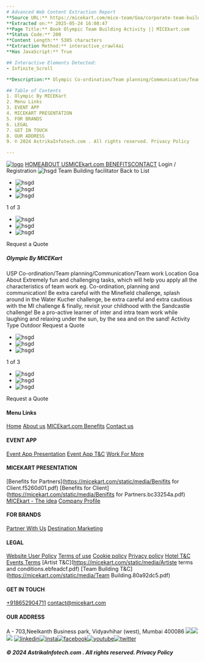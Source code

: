 ```yaml
---
# Advanced Web Content Extraction Report
**Source URL:** https://micekart.com/mice-team/Goa/corporate-team-building-beach-olympics/NjU=
**Extracted on:** 2025-05-24 16:08:47
**Page Title:** Book Olympic Team Building Activity || MICEkart.com
**Status Code:** 200
**Content Length:** 5305 characters
**Extraction Method:** interactive_crawl4ai
**Has JavaScript:** True

## Interactive Elements Detected:
- Infinite_Scroll

**Description:** Olympic Co-ordination/Team planning/Communication/Team work. Book Corporate Team Builder Olympic team building through MICEkart.com for Best Deals.

## Table of Contents
1. Olympic By MICEKart
2. Menu Links
3. EVENT APP
4. MICEKART PRESENTATION
5. FOR BRANDS
6. LEGAL
7. GET IN TOUCH
8. OUR ADDRESS
9. © 2024 AstrikaInfotech.com . All rights reserved. Privacy Policy

---
```


[![logo](https://micekart.com/static/media/logo.ae758ead.png)](https://micekart.com/home)
[](https://micekart.com/mice-team/Goa/corporate-team-building-beach-olympics/NjU=)[HOME](https://micekart.com/home)[](https://micekart.com/mice-team/Goa/corporate-team-building-beach-olympics/NjU=)[ABOUT US](https://micekart.com/about)[](https://micekart.com/mice-team/Goa/corporate-team-building-beach-olympics/NjU=)[MICEkart.com BENEFITS](https://micekart.com/benefits)[](https://micekart.com/mice-team/Goa/corporate-team-building-beach-olympics/NjU=)[CONTACT](https://micekart.com/contact)
Login / Registration
![hsgd](https://micekart.com/static/media/loader.15ef94cf.svg)
Team Building facilitator
Back to List
  * ![hsgd](https://micekart-upload-files-new.s3.ap-south-1.amazonaws.com/uploads/TEAMBUILDER_SLIDER_IMG/Slide11594977557059.JPG)
  * ![hsgd](https://micekart-upload-files-new.s3.ap-south-1.amazonaws.com/uploads/TEAMBUILDER_SLIDER_IMG/Slide31594977557084.JPG)
  * ![hsgd](https://micekart-upload-files-new.s3.ap-south-1.amazonaws.com/uploads/TEAMBUILDER_SLIDER_IMG/Slide41594977557096.JPG)


1 of 3
  * ![hsgd](https://micekart-upload-files-new.s3.ap-south-1.amazonaws.com/uploads/TEAMBUILDER_SLIDER_IMG/Slide11594977557059.JPG)
  * ![hsgd](https://micekart-upload-files-new.s3.ap-south-1.amazonaws.com/uploads/TEAMBUILDER_SLIDER_IMG/Slide31594977557084.JPG)
  * ![hsgd](https://micekart-upload-files-new.s3.ap-south-1.amazonaws.com/uploads/TEAMBUILDER_SLIDER_IMG/Slide41594977557096.JPG)


Request a Quote
##### Olympic By MICEKart
USP
Co-ordination/Team planning/Communication/Team work
Location
Goa
About
Extremely fun and challenging tasks, which will help you apply all the characteristics of team work eg. Co-ordination, planning and communication! Be extra careful with the Minefield challenge, splash around in the Water Kucher challenge, be extra careful and extra cautious with the MI challenge & finally, revisit your childhood with the Sandcastle challenge! Be a pro-active learner of inter and intra team work while laughing and relaxing under the sun, by the sea and on the sand!
Activity Type
Outdoor
Request a Quote
  * ![hsgd](https://micekart-upload-files-new.s3.ap-south-1.amazonaws.com/uploads/TEAMBUILDER_SLIDER_IMG/Slide11594977557059.JPG)
  * ![hsgd](https://micekart-upload-files-new.s3.ap-south-1.amazonaws.com/uploads/TEAMBUILDER_SLIDER_IMG/Slide31594977557084.JPG)
  * ![hsgd](https://micekart-upload-files-new.s3.ap-south-1.amazonaws.com/uploads/TEAMBUILDER_SLIDER_IMG/Slide41594977557096.JPG)


1 of 3
  * ![hsgd](https://micekart-upload-files-new.s3.ap-south-1.amazonaws.com/uploads/TEAMBUILDER_SLIDER_IMG/Slide11594977557059.JPG)
  * ![hsgd](https://micekart-upload-files-new.s3.ap-south-1.amazonaws.com/uploads/TEAMBUILDER_SLIDER_IMG/Slide31594977557084.JPG)
  * ![hsgd](https://micekart-upload-files-new.s3.ap-south-1.amazonaws.com/uploads/TEAMBUILDER_SLIDER_IMG/Slide41594977557096.JPG)


Request a Quote
#### Menu Links
[Home](https://micekart.com/home)
[About us](https://micekart.com/about)
[MICEkart.com Benefits](https://micekart.com/benefits)
[Contact us](https://micekart.com/contact)
#### EVENT APP
[Event App Presentation](https://micekart.com/)
[Event App T&C](https://micekart.com/)
[Work For More](https://micekart.com/)
#### MICEKART PRESENTATION
[Benefits for Partners](https://micekart.com/static/media/Benifits for Client.f5260d01.pdf)
[Benefits for Client](https://micekart.com/static/media/Benifits for Partners.bc33254a.pdf)
[MICEkart - The idea](https://micekart.com/static/media/Micekart-The-Idea-new.78c542ff.pdf)
[Company Profile](https://micekart.com/static/media/MICEkart-Client-Profile.35843043.pdf)
#### FOR BRANDS
[Partner With Us](https://micekart.com/contact)
[Destination Marketing](https://micekart.com/contact)
#### LEGAL
[Website User Policy](https://micekart.com/websiteuserpolicy)
[Terms of use](https://micekart.com/termsofuse)
[Cookie policy](https://micekart.com/cookiepolicy)
[Privacy policy](https://micekart.com/privacypolicy)
[Hotel T&C](https://micekart.com/hoteltermsandcondition)
[Events Terms](https://micekart.com/EventsTerms)
[Artist T&C](https://micekart.com/static/media/Artiste terms and conditions.ebfeadcf.pdf)
[Team Building T&C](https://micekart.com/static/media/Team Building.80a92dc5.pdf)
#### GET IN TOUCH
[+918652904711](tel:+918652904711)
contact@micekart.com
#### OUR ADDRESS
A - 703,Neelkanth Business park, Vidyavhihar (west), Mumbai 400086
![](https://micekart.com/mice-team/Goa/corporate-team-building-beach-olympics/NjU=)![](https://micekart.com/mice-team/Goa/corporate-team-building-beach-olympics/NjU=)
![](https://micekart.com/static/media/logo.ae758ead.a18379f3.png)
[![linkedin](https://micekart.com/static/media/linkedin.b9237664.svg)](https://www.linkedin.com/company/micekart/)[![insta](https://micekart.com/static/media/instagram.052c5c73.svg)](https://www.instagram.com/micekart/ )[![facebook](https://micekart.com/static/media/facebook.cdd6adc6.svg)](https://www.facebook.com/MICEkart.in)[![youtube](https://micekart.com/static/media/youtube.49316bbb.svg)](https://www.youtube.com/channel/UCU7p6BOupjMWw-IYlreCb5Q)[![twitter](https://micekart.com/static/media/twitter.8845157f.svg)](https://twitter.com/micekartcom)
##### © 2024 AstrikaInfotech.com . All rights reserved. Privacy Policy
